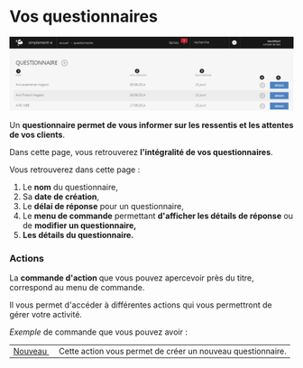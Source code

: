 # Vos questionnaires


![index-screenshotfionajoupilancom20150812093713](images/index-screenshotfionajoupilancom20150812093713.png)


<p>Un <strong>questionnaire permet de vous informer sur les ressentis et les attentes de vos clients</strong>.</p>
<p>Dans cette page, vous retrouverez <strong>l'int&eacute;gralit&eacute; de vos questionnaires</strong>.</p>
<p>Vous retrouverez dans cette page :</p>
<ol>
<li>Le <strong>nom</strong> du questionnaire,</li>
<li>Sa <strong>date de cr&eacute;ation</strong>,</li>
<li>Le <strong>d&eacute;lai de r&eacute;ponse</strong> pour un questionnaire,</li>
<li>Le <strong>menu de commande</strong> permettant <strong>d'afficher les d&eacute;tails de r&eacute;ponse</strong> ou de <strong>modifier un questionnaire,</strong></li>
<li><strong>Les d&eacute;tails du questionnaire.</strong></li>
</ol>
<h3>Actions</h3>
<p>La&nbsp;<strong>commande d'action&nbsp;</strong>que vous pouvez apercevoir pr&egrave;s du titre, correspond au menu de commande.</p>
<p>Il vous permet d'acc&eacute;der &agrave; diff&eacute;rentes actions qui vous permettront de g&eacute;rer votre activit&eacute;.</p>
<p><em>Exemple</em> de commande que vous pouvez avoir :</p>
<table>
<tbody>
<tr>
<td><a href="/fr-fr/office/gestion-commerciale/commercial/questionnaires/NouveauQuestionnaire.md">Nouveau&nbsp;</a></td>
<td>&nbsp;Cette action vous permet de cr&eacute;er un nouveau questionnaire.</td>
</tr>
</tbody>
</table>

